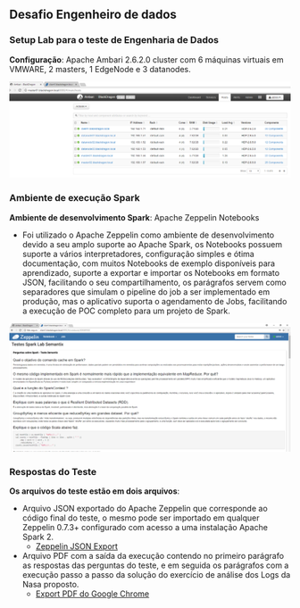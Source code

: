 ## Desafio Engenheiro de dados

### Setup Lab para o teste de Engenharia de Dados
**Configuração**: Apache Ambari 2.6.2.0 cluster com 6 máquinas virtuais em VMWARE, 2 masters, 1 EdgeNode e 3 datanodes.

![Print Apache Ambari Setup](./images/AmbariLabSpark_01.PNG)

### Ambiente de execução Spark
**Ambiente de desenvolvimento Spark**: Apache Zeppelin Notebooks
 - Foi utilizado o Apache Zeppelin como ambiente de desenvolvimento devido a seu amplo suporte ao Apache Spark, os Notebooks possuem suporte a vários interpretadores, configuração simples e ótima documentação, com muitos Notebooks de exemplo disponíveis para aprendizado, suporte a exportar e importar os Notebooks em formato JSON, facilitando o seu compartilhamento, os parágrafos servem como separadores que simulam o pipeline do job a ser implementado em produção, mas o aplicativo suporta o agendamento de Jobs, facilitando a execução de POC completo para um projeto de Spark.

![Print Apache Ambari Setup](./images/AmbariLabSpark_Zeppelin.PNG)

### Respostas do Teste
**Os arquivos do teste estão em dois arquivos**:
 - Arquivo JSON exportado do Apache Zeppelin que corresponde ao código final do teste, o mesmo pode ser importado em qualquer Zeppelin 0.7.3+ configurado com acesso a uma instalação Apache Spark 2.
    - [Zeppelin JSON Export](https://github.com/rickurz/big_data_labs/blob/master/Semantix/Testes%20Spark%20Lab%20Semantix.json)
 - Arquivo PDF com a saída da execução contendo no primeiro parágrafo as respostas das perguntas do teste, e em seguida os parágrafos com a execução passo a passo da solução do exercício de análise dos Logs da Nasa proposto.
    - [Export PDF do Google Chrome](Zeppelin_Output_Teste_Spark_Semantix_RicardoKurz.pdf)
